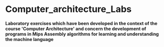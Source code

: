 # Computer_architecture_Labs
#### Laboratory exercises which have been developed in the context of the course 'Computer Architecture' and concern the development of programs in Mips Assembly algorithms for learning and understanding the machine language
